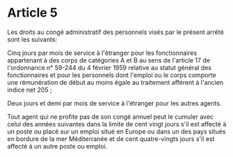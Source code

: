 # Article 5

Les droits au congé administratif des personnels visés par le présent arrêté sont les suivants:

Cinq jours par mois de service à l'étranger pour les fonctionnaires appartenant à des corps de catégories A et B au sens de l'article 17 de l'ordonnance n°  59-244 du 4 février 1959 relative au statut général des fonctionnaires et pour les personnels dont l'emploi ou le corps comporte une rémunération de début au moins égale au traitement afférent à l'ancien indice net 205 ;

Deux jours et demi par mois de service à l'étranger pour les autres agents.

Tout agent qui ne profite pas de son congé annuel peut le cumuler avec celui des années suivantes dans la limite de cent vingt jours s'il est affecté à un poste ou placé sur un emploi situé en Europe ou dans un des pays situés en bordure de la mer Méditerranée et de cent quatre-vingts jours s'il est affecté à un autre poste ou emploi.
